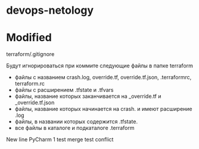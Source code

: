 # devops-netology
# Modified

terraform/.gitignore

Будут игнорироваться при коммите следующие файлы в папке terraform
- файлы с названием crash.log, override.tf, override.tf.json, .terraformrc, terraform.rc
- файлы с расширением .tfstate и .tfvars
- файлы, название которых заканчивается на _override.tf и _override.tf.json
- файлы, название которых начинается на crash. и имеют расширение .log
- файлы, в названии которых содержится .tfstate.
- все файлы в каталоге и подкаталоге .terraform

New line PyCharm
1
test merge
test conflict
